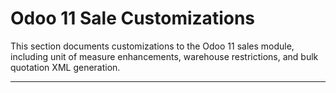 # Odoo 11 Sale Customizations

This section documents customizations to the Odoo 11 sales module, including unit of measure enhancements, warehouse restrictions, and bulk quotation XML generation.

---
